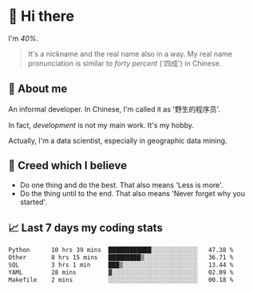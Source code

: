 # 👋 Hi there

I'm *40%*.

> It's a nickname and the real name also in a way.
> My real name pronunciation is similar to *forty percent* ('四成') in Chinese.

## :speech_balloon: About me

An informal developer. In Chinese, I'm called it as '野生的程序员'.

In fact, _development_ is not my main work. It's my hobby.

Actually, I'm a data scientist, especially in geographic data mining.

## :see_no_evil: Creed which I believe

- Do one thing and do the best. That also means 'Less is more'.
- Do the thing until to the end. That also means 'Never forget why you started'.

## :chart_with_upwards_trend: Last 7 days my coding stats

<!--START_SECTION:waka-->

```txt
Python      10 hrs 39 mins  ████████████░░░░░░░░░░░░░   47.38 %
Other       8 hrs 15 mins   █████████▒░░░░░░░░░░░░░░░   36.71 %
SQL         3 hrs 1 min     ███▒░░░░░░░░░░░░░░░░░░░░░   13.44 %
YAML        28 mins         ▓░░░░░░░░░░░░░░░░░░░░░░░░   02.09 %
Makefile    2 mins          ░░░░░░░░░░░░░░░░░░░░░░░░░   00.18 %
```

<!--END_SECTION:waka-->
